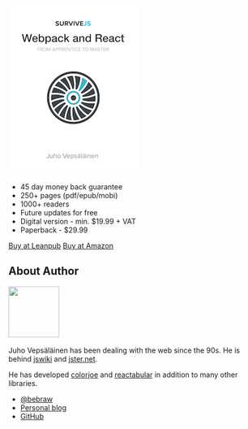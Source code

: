 <div class='front-cover-wrapper'>
  <img class='front-cover' src='images/title_page_small.png' width='255' height='329' />
</div>

* 45 day money back guarantee
* 250+ pages (pdf/epub/mobi)
* 1000+ readers
* Future updates for free
* Digital version - min. $19.99 + VAT
* Paperback - $29.99

<p>
<a class='btn btn--normal' href='https://leanpub.com/survivejs_webpack_react'>Buy at Leanpub</a>
<a class='btn btn--normal' href='http://www.amazon.com/SurviveJS-Webpack-React-apprentice-master/dp/152391050X/'>Buy at Amazon</a>
</p>

## About Author

<img src='https://www.gravatar.com/avatar/b26ec3c2769168c2cbc64cc3df9cdd9c?s=100" alt="Juho Vepsäläinen' class='author-photo' width='100' height='100' />

Juho Vepsäläinen has been dealing with the web since the 90s. He is behind [jswiki](https://github.com/bebraw/jswiki) and [jster.net](http://jster.net/).

He has developed [colorjoe](https://github.com/bebraw/colorjoe) and [reactabular](https://github.com/bebraw/reactabular) in addition to many other libraries.

* [@bebraw](https://twitter.com/bebraw)
* [Personal blog](http://nixtu.info)
* [GitHub](https://github.com/bebraw)
